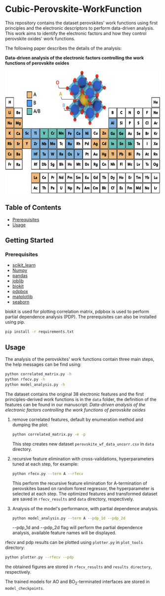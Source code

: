 # Cubic-Perovskite-WorkFunction

This repository contains the dataset perovskites' work functions using first principles and the electronic descriptors
 to perform data-driven analysis. This work aims to identify the electronic factors and how they control perovskite 
 oxides' work functions.
 
The following paper describes the details of the analysis:
 
 **Data-driven analysis of the electronic factors controlling the work functions of perovskite oxides**

<img src="./img/Periodic_table.png" width="620" height="400">

## Table of Contents
- [Prerequisites](#prerequisites)
- [Usage](#usage)

## Getting Started
### Prerequisites

- [scikit_learn](https://scikit-learn.org/stable/)
- [Numpy](https://numpy.org)
- [pandas](https://pandas.pydata.org)
- [joblib](https://joblib.readthedocs.io/en/latest/)
- [biokit](https://github.com/biokit/biokit)
- [pdpbox](https://github.com/SauceCat/PDPbox)
- [matplotlib](https://matplotlib.org)
- [seaborn](https://seaborn.pydata.org)

biokit is used for plotting correlation matrix, pdpbox is used to perform partial dependence analysis (PDP). The prerequisites
can also be installed using pip.

```bash
pip install -r requirements.txt
```

## Usage

The analysis of the perovskites' work functions contain three main steps, the help messages can be find using:
```bash
python correlated_matrix.py -h
python rfecv.py -h
python model_analysis.py -h
```
The dataset contains the original 38 electronic features and the first principles-derived work functions is in the 
`data` folder, the definition of the features can be found in our manuscript: *Data-driven analysis of the electronic 
factors controlling the work functions of perovskite oxides*

1. remove correlated features, default by enumeration method and dumping the plot:
    ```bash
    python correlated_matrix.py -e -p
    ```
    This step creates new dataset `perovskite_wf_data_uncorr.csv` in `data` directory. 

2. recursive feature elimination with cross-validations, hyperparameters tuned at each step, for example:
    ```bash
    python rfecv.py --term A --rfecv
    ```
    This perform the recursive feature elimination for A-termination of perovskites based on random forest regressor, the
hyperparameter is selected at each step. The optimized features and transformed dataset are saved in `rfecv_results` 
and `data` directory, respectively.

3. Analysis of the model's performance, with partial dependence analysis.
    ```bash
    python model_analysis.py --term A --pdp_1d --pdp_2d
    ```
   --pdp_1d and --pdp_2d flag will perform the partial dependence analysis, available feature names will be displayed.

rfecv and pdp results can be plotted using `plotter.py` in `plot_tools` directory:

```bash
python plotter.py --rfecv --pdp
```
the obtained figures are stored in `rfecv_results` and `results directory`, respectively.

The trained models for AO and BO<sub>2</sub>-terminated interfaces are stored in `model_checkpoints`.